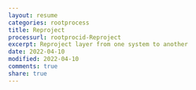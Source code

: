 ```yaml
---
layout: resume
categories: rootprocess
title: Reproject
processurl: rootprocid-Reproject
excerpt: Reproject layer from one system to another
date: 2022-04-10
modified: 2022-04-10
comments: true
share: true
---
```


